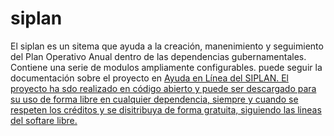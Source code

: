 # siplan
El siplan es un sitema que ayuda a la creación, manenimiento y seguimiento del Plan Operativo Anual dentro de las dependencias gubernamentales. Contiene una serie de  modulos ampliamente configurables. puede seguir la documentación sobre el proyecto en
<a href="http://siplan.webzac.net/wiki"> Ayuda en Línea del SIPLAN.
El proyecto ha sdo realizado en código abierto y puede ser descargado para su uso de forma libre en cualquier dependencia, siempre y cuando se respeten los créditos y se disitribuya de forma gratuita, siguiendo las lineas del softare libre. 

